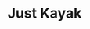 ---
title: "Just Kayak"
address: "Just Kayak, Greencastle Road, Moville, Co. Donegal"
tel: "+353 (0)87 220 2577"
county: "Donegal"
category: "Canoeing Kayaking"
type: "Content"
lat: "55.18333435058594"
lng: "-7.050000190734863"
---